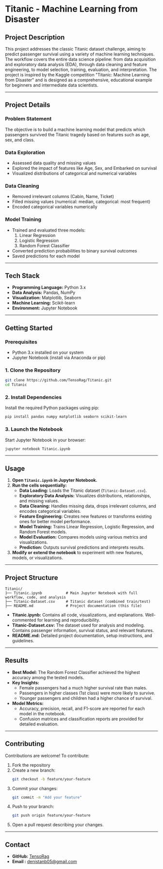 # Titanic - Machine Learning from Disaster

## Project Description
This project addresses the classic Titanic dataset challenge, aiming to predict passenger survival using a variety of machine learning techniques. The workflow covers the entire data science pipeline: from data acquisition and exploratory data analysis (EDA), through data cleaning and feature engineering, to model selection, training, evaluation, and interpretation. The project is inspired by the Kaggle competition "Titanic: Machine Learning from Disaster" and is designed as a comprehensive, educational example for beginners and intermediate data scientists.

---

## Project Details
### Problem Statement
The objective is to build a machine learning model that predicts which passengers survived the Titanic tragedy based on features such as age, sex, and class.

### Data Exploration
- Assessed data quality and missing values
- Explored the impact of features like Age, Sex, and Embarked on survival
- Visualized distributions of categorical and numerical variables

### Data Cleaning
- Removed irrelevant columns (Cabin, Name, Ticket)
- Filled missing values (numerical: median, categorical: most frequent)
- Encoded categorical variables numerically

### Model Training
- Trained and evaluated three models:
  1. Linear Regression
  2. Logistic Regression
  3. Random Forest Classifier
- Converted prediction probabilities to binary survival outcomes
- Saved predictions for each model

---

## Tech Stack
- **Programming Language:** Python 3.x
- **Data Analysis:** Pandas, NumPy
- **Visualization:** Matplotlib, Seaborn
- **Machine Learning:** Scikit-learn
- **Environment:** Jupyter Notebook

---

## Getting Started

### Prerequisites
- Python 3.x installed on your system
- Jupyter Notebook (install via Anaconda or pip)

### 1. Clone the Repository
```bash
git clone https://github.com/TensoRag/Titanic.git
cd Titanic
```

### 2. Install Dependencies
Install the required Python packages using pip:
```bash
pip install pandas numpy matplotlib seaborn scikit-learn
```

### 3. Launch the Notebook
Start Jupyter Notebook in your browser:
```bash
jupyter notebook Titanic.ipynb
```

---

## Usage
1. **Open `Titanic.ipynb` in Jupyter Notebook.**
2. **Run the cells sequentially:**
   - **Data Loading:** Loads the Titanic dataset (`Titanic-Dataset.csv`).
   - **Exploratory Data Analysis:** Visualizes distributions, relationships, and missing values.
   - **Data Cleaning:** Handles missing data, drops irrelevant columns, and encodes categorical variables.
   - **Feature Engineering:** Creates new features or transforms existing ones for better model performance.
   - **Model Training:** Trains Linear Regression, Logistic Regression, and Random Forest models.
   - **Model Evaluation:** Compares models using various metrics and visualizations.
   - **Prediction:** Outputs survival predictions and interprets results.
3. **Modify or extend the notebook** to experiment with new features, models, or visualizations.

---

## Project Structure
```
Titanic/
├── Titanic.ipynb           # Main Jupyter Notebook with full workflow, code, and analysis
├── Titanic-Dataset.csv     # Titanic dataset (combined train/test)
├── README.md               # Project documentation (this file)
```
- **Titanic.ipynb:** Contains all code, visualizations, and explanations. Well-commented for learning and reproducibility.
- **Titanic-Dataset.csv:** The dataset used for analysis and modeling. Contains passenger information, survival status, and relevant features.
- **README.md:** Detailed project documentation, setup instructions, and guidelines.

---

## Results
- **Best Model:** The Random Forest Classifier achieved the highest accuracy among the tested models.
- **Key Insights:**
  - Female passengers had a much higher survival rate than males.
  - Passengers in higher classes (1st class) were more likely to survive.
  - Younger passengers and children had a higher chance of survival.
- **Model Metrics:**
  - Accuracy, precision, recall, and F1-score are reported for each model in the notebook.
  - Confusion matrices and classification reports are provided for detailed evaluation.

---

## Contributing

Contributions are welcome! To contribute:
1. Fork the repository
2. Create a new branch:
   ```bash
   git checkout -b feature/your-feature
   ```
3. Commit your changes:
   ```bash
   git commit -m "Add your feature"
   ```
4. Push to your branch:
   ```bash
   git push origin feature/your-feature
   ```
5. Open a pull request describing your changes.

---

## Contact
- **GitHub:** [TensoRag](https://github.com/TensoRag)
- **Email :** denistanb05@gmail.com

